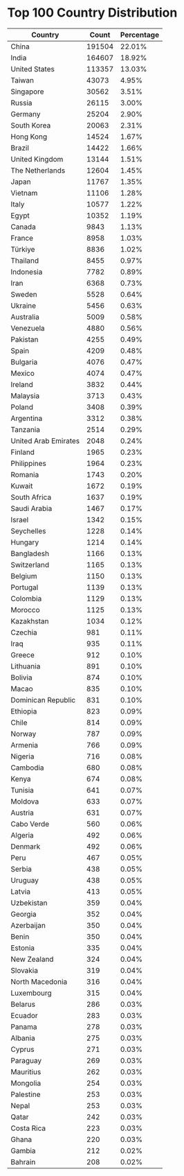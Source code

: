 # Top 100 Country Distribution
| Country | Count | Percentage |
|----|----|----|
| China | 191504 | 22.01% |
| India | 164607 | 18.92% |
| United States | 113357 | 13.03% |
| Taiwan | 43073 | 4.95% |
| Singapore | 30562 | 3.51% |
| Russia | 26115 | 3.00% |
| Germany | 25204 | 2.90% |
| South Korea | 20063 | 2.31% |
| Hong Kong | 14524 | 1.67% |
| Brazil | 14422 | 1.66% |
| United Kingdom | 13144 | 1.51% |
| The Netherlands | 12604 | 1.45% |
| Japan | 11767 | 1.35% |
| Vietnam | 11106 | 1.28% |
| Italy | 10577 | 1.22% |
| Egypt | 10352 | 1.19% |
| Canada | 9843 | 1.13% |
| France | 8958 | 1.03% |
| Türkiye | 8836 | 1.02% |
| Thailand | 8455 | 0.97% |
| Indonesia | 7782 | 0.89% |
| Iran | 6368 | 0.73% |
| Sweden | 5528 | 0.64% |
| Ukraine | 5456 | 0.63% |
| Australia | 5009 | 0.58% |
| Venezuela | 4880 | 0.56% |
| Pakistan | 4255 | 0.49% |
| Spain | 4209 | 0.48% |
| Bulgaria | 4076 | 0.47% |
| Mexico | 4074 | 0.47% |
| Ireland | 3832 | 0.44% |
| Malaysia | 3713 | 0.43% |
| Poland | 3408 | 0.39% |
| Argentina | 3312 | 0.38% |
| Tanzania | 2514 | 0.29% |
| United Arab Emirates | 2048 | 0.24% |
| Finland | 1965 | 0.23% |
| Philippines | 1964 | 0.23% |
| Romania | 1743 | 0.20% |
| Kuwait | 1672 | 0.19% |
| South Africa | 1637 | 0.19% |
| Saudi Arabia | 1467 | 0.17% |
| Israel | 1342 | 0.15% |
| Seychelles | 1228 | 0.14% |
| Hungary | 1214 | 0.14% |
| Bangladesh | 1166 | 0.13% |
| Switzerland | 1165 | 0.13% |
| Belgium | 1150 | 0.13% |
| Portugal | 1139 | 0.13% |
| Colombia | 1129 | 0.13% |
| Morocco | 1125 | 0.13% |
| Kazakhstan | 1034 | 0.12% |
| Czechia | 981 | 0.11% |
| Iraq | 935 | 0.11% |
| Greece | 912 | 0.10% |
| Lithuania | 891 | 0.10% |
| Bolivia | 874 | 0.10% |
| Macao | 835 | 0.10% |
| Dominican Republic | 831 | 0.10% |
| Ethiopia | 823 | 0.09% |
| Chile | 814 | 0.09% |
| Norway | 787 | 0.09% |
| Armenia | 766 | 0.09% |
| Nigeria | 716 | 0.08% |
| Cambodia | 680 | 0.08% |
| Kenya | 674 | 0.08% |
| Tunisia | 641 | 0.07% |
| Moldova | 633 | 0.07% |
| Austria | 631 | 0.07% |
| Cabo Verde | 560 | 0.06% |
| Algeria | 492 | 0.06% |
| Denmark | 492 | 0.06% |
| Peru | 467 | 0.05% |
| Serbia | 438 | 0.05% |
| Uruguay | 438 | 0.05% |
| Latvia | 413 | 0.05% |
| Uzbekistan | 359 | 0.04% |
| Georgia | 352 | 0.04% |
| Azerbaijan | 350 | 0.04% |
| Benin | 350 | 0.04% |
| Estonia | 335 | 0.04% |
| New Zealand | 324 | 0.04% |
| Slovakia | 319 | 0.04% |
| North Macedonia | 316 | 0.04% |
| Luxembourg | 315 | 0.04% |
| Belarus | 286 | 0.03% |
| Ecuador | 283 | 0.03% |
| Panama | 278 | 0.03% |
| Albania | 275 | 0.03% |
| Cyprus | 271 | 0.03% |
| Paraguay | 269 | 0.03% |
| Mauritius | 262 | 0.03% |
| Mongolia | 254 | 0.03% |
| Palestine | 253 | 0.03% |
| Nepal | 253 | 0.03% |
| Qatar | 242 | 0.03% |
| Costa Rica | 223 | 0.03% |
| Ghana | 220 | 0.03% |
| Gambia | 212 | 0.02% |
| Bahrain | 208 | 0.02% |
